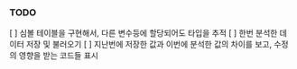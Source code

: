 ### TODO
[ ] 심볼 테이블을 구현해서, 다른 변수등에 할당되어도 타입을 추적
[ ] 한번 분석한 데이터 저장 및 불러오기
[ ] 지난번에 저장한 값과 이번에 분석한 값의 차이를 보고, 수정의 영향을 받는 코드들 표시
